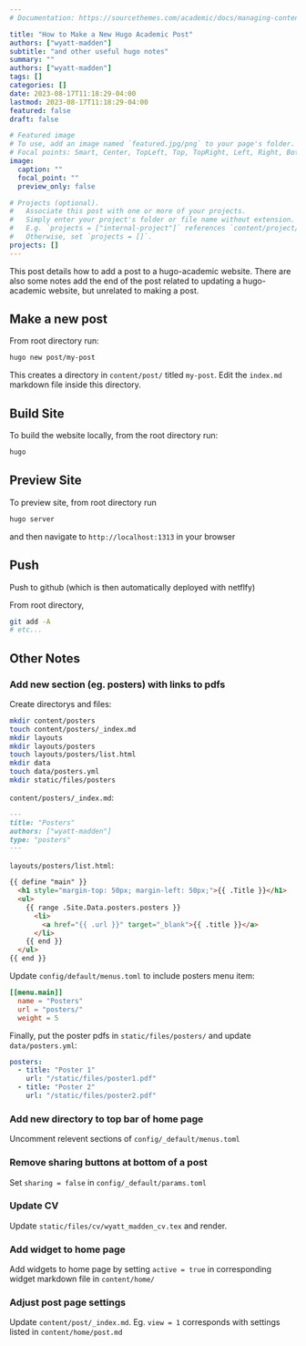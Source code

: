 ```yaml
---
# Documentation: https://sourcethemes.com/academic/docs/managing-content/

title: "How to Make a New Hugo Academic Post"
authors: ["wyatt-madden"]
subtitle: "and other useful hugo notes"
summary: ""
authors: ["wyatt-madden"]
tags: []
categories: []
date: 2023-08-17T11:18:29-04:00
lastmod: 2023-08-17T11:18:29-04:00
featured: false
draft: false

# Featured image
# To use, add an image named `featured.jpg/png` to your page's folder.
# Focal points: Smart, Center, TopLeft, Top, TopRight, Left, Right, BottomLeft, Bottom, BottomRight.
image:
  caption: ""
  focal_point: ""
  preview_only: false

# Projects (optional).
#   Associate this post with one or more of your projects.
#   Simply enter your project's folder or file name without extension.
#   E.g. `projects = ["internal-project"]` references `content/project/deep-learning/index.md`.
#   Otherwise, set `projects = []`.
projects: []
---
```



This post details how to add a post to a hugo-academic website. 
There are also some notes add the end of the post related to updating a hugo-academic website, but unrelated to making a post.

## Make a new post

From root directory run:

```bash
hugo new post/my-post
```

This creates a directory in `content/post/` titled `my-post`. 
Edit the `index.md` markdown file inside this directory. 


## Build Site

To build the website locally, from the root directory run:

```bash
hugo
```

## Preview Site

To preview site, from root directory run 

```bash
hugo server
```

and then navigate to `http://localhost:1313` in your browser


## Push

Push to github (which is then automatically deployed with netflfy)

From root directory, 

```bash
git add -A
# etc...
```






## Other Notes

### Add new section (eg. posters) with links to pdfs

Create directorys and files: 

```bash
mkdir content/posters
touch content/posters/_index.md
mkdir layouts
mkdir layouts/posters
touch layouts/posters/list.html
mkdir data
touch data/posters.yml
mkdir static/files/posters
```
`content/posters/_index.md`:

```markdown
---
title: "Posters"
authors: ["wyatt-madden"]
type: "posters"
---
```
`layouts/posters/list.html`:

```markdown
{{ define "main" }}
  <h1 style="margin-top: 50px; margin-left: 50px;">{{ .Title }}</h1>
  <ul>
    {{ range .Site.Data.posters.posters }}
      <li>
        <a href="{{ .url }}" target="_blank">{{ .title }}</a>
      </li>
    {{ end }}
  </ul>
{{ end }}
```

Update `config/default/menus.toml` to include posters menu item: 

```toml
[[menu.main]]
  name = "Posters"
  url = "posters/"
  weight = 5
```

Finally, put the poster pdfs in `static/files/posters/` and update `data/posters.yml`:

```yaml
posters:
  - title: "Poster 1"
    url: "/static/files/poster1.pdf"
  - title: "Poster 2"
    url: "/static/files/poster2.pdf"
```



### Add new directory to top bar of home page

Uncomment relevent sections of `config/_default/menus.toml`

### Remove sharing buttons at bottom of a post

Set `sharing = false` in `config/_default/params.toml`

### Update CV

Update `static/files/cv/wyatt_madden_cv.tex` and render. 

### Add widget to home page

Add widgets to home page by setting `active = true` in corresponding widget markdown file in  `content/home/`

### Adjust post page settings

Update `content/post/_index.md`. Eg. `view = 1` corresponds with settings listed in `content/home/post.md`


